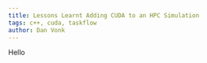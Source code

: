 ```yaml
---
title: Lessons Learnt Adding CUDA to an HPC Simulation
tags: c++, cuda, taskflow
author: Dan Vonk
---
```


Hello

